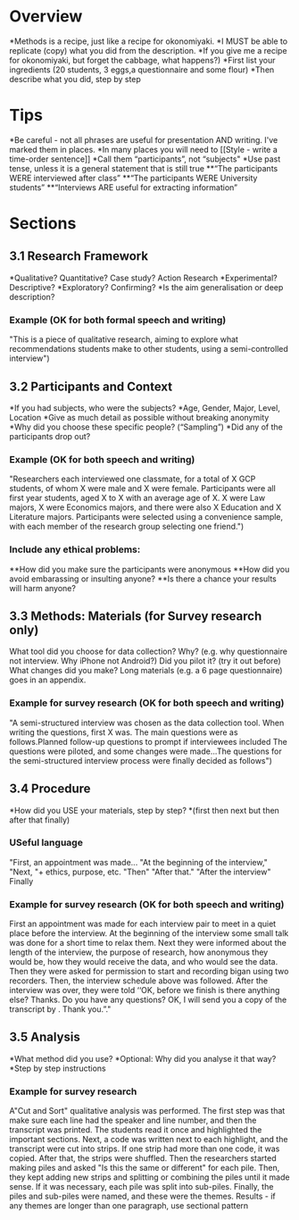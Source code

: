 # Overview
*Methods is a recipe, just like a recipe for okonomiyaki.
*I MUST be able to replicate (copy) what you did from the description.
*If you give me a recipe for okonomiyaki, but forget the cabbage, what happens?)
*First list your ingredients (20 students, 3 eggs,a questionnaire and some flour)
*Then describe what you did, step by step


# Tips
*Be careful - not all phrases are useful for presentation AND writing. I've marked them in places. 
*In many places you will need to  [[Style - write a time-order sentence]]
*Call them “participants”, not “subjects"
*Use past tense, unless it is a general statement that is still true
**“The participants WERE interviewed after class”
**“The participants WERE University students”
**“Interviews ARE useful for extracting information”


# Sections
## 3.1 Research Framework
*Qualitative? Quantitative? Case study? Action Research
*Experimental? Descriptive?
*Exploratory? Confirming?
*Is the aim generalisation or deep description?
### Example (OK for both formal speech and writing)
"This is a piece of qualitative research, aiming to explore what recommendations students make to other students, using a semi-controlled interview")

## 3.2 Participants and Context
*If you had subjects, who were the subjects?
*Age, Gender, Major, Level, Location
*Give as much detail as possible without breaking anonymity
*Why did you choose these specific people? (“Sampling”)
*Did any of the participants drop out?

### Example (OK for both speech and writing)
"Researchers each interviewed one classmate, for a total of X GCP students, of whom X were male and X were female. Participants were all first year students, aged X to X with an average age of X. X were Law majors, X were Economics majors, and there were also X Education and X Literature majors. Participants were selected using a convenience sample, with each member of the research group selecting one friend.")  


### Include any ethical problems:
**How did you make sure the participants were anonymous
**How did you avoid embarassing or insulting anyone?
**Is there a chance your results will harm anyone?

## 3.3 Methods: Materials (for Survey research only)
What tool did you choose for data collection? 
Why? (e.g. why questionnaire not interview. Why iPhone not Android?)
Did you pilot it? (try it out before) What changes did you make?
Long materials (e.g. a 6 page questionnaire) goes in an appendix.

### Example for survey research (OK for both speech and writing)
"A semi-structured interview was chosen as the data collection tool. When writing the questions, first X was. The main questions were as follows.Planned follow-up questions to prompt if interviewees included The questions were piloted, and some changes were made...The questions for the semi-structured interview process were finally decided as follows")


## 3.4 Procedure
*How did you USE your materials, step by step?
*(first then next but then after that finally)

### USeful language
"First, an appointment was made...
"At the beginning of the interview,"
"Next, "+ ethics, purpose, etc. 
"Then" 
"After that."
"After the interview"
Finally

### Example for survey research (OK for both speech and writing)
<example>
First an appointment was made for each interview pair to meet in a quiet place before the interview. At the beginning of the interview some small talk was done for a short time to relax them. Next they were informed about the length of the interview, the purpose of research, how anonymous they would be, how they would receive  the data, and who would see the data. Then they were asked for permission to start and recording bigan using two recorders. Then, the interview schedule above was followed. After the interview was over, they were told ‘‘OK, before we finish is there anything else? Thanks. Do you have any questions? OK, I will send you a copy of the transcript by <date>. Thank you.”."
</example>



## 3.5 Analysis
*What method did you use?
*Optional: Why did you analyse it that way?
*Step by step instructions

### Example for survey research
<example>
A"Cut and Sort" qualitative analysis was performed. The first step was that make sure  each line had the speaker and line number, and then the transcript was printed. The students read it once and highlighted the important sections. Next, a code was written next to each highlight, and the transcript were cut into strips. If one strip had more than one code, it was copied. After that, the strips were shuffled. Then the researchers started making piles and asked "Is this the same or different" for each pile. Then, they kept adding new strips and splitting or combining the piles until it made sense. If it was necessary, each pile was split into sub-piles. Finally, the piles and sub-piles were named, and these were the themes.
Results - if any themes are longer than one paragraph, use sectional pattern 
</example